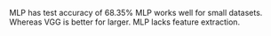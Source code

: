 MLP has test accuracy of 68.35%
MLP works well for small datasets. Whereas VGG is better for larger. MLP lacks feature extraction.
